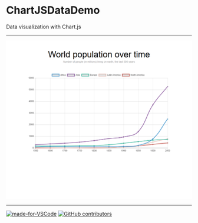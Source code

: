 # ChartJSDataDemo
Data visualization with Chart.js
***
![Alt Text](https://github.com/ofuen/ChartJSDataDemo/blob/master/screenshot/2018-11-20_18-51-23.gif)
***
[![made-for-VSCode](https://img.shields.io/badge/Made%20for-VSCode-1f425f.svg)](https://code.visualstudio.com/)
[![GitHub contributors](https://img.shields.io/github/contributors/Naereen/StrapDown.js.svg)](https://GitHub.com/Naereen/StrapDown.js/graphs/contributors/)
